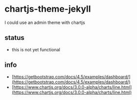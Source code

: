 # chartjs-theme-jekyll
I could use an admin theme with chartjs

## status
* this is not yet functional

## info
* [https://getbootstrap.com/docs/4.5/examples/dashboard/](https://getbootstrap.com/docs/4.5/examples/dashboard/)
* [https://www.chartjs.org/docs/3.0.0-alpha/charts/line.html](https://www.chartjs.org/docs/3.0.0-alpha/charts/line.html)
